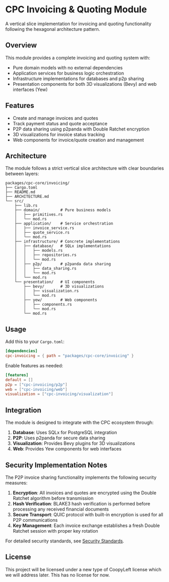 # CPC Invoicing & Quoting Module

A vertical slice implementation for invoicing and quoting functionality following the hexagonal architecture pattern.

## Overview

This module provides a complete invoicing and quoting system with:
- Pure domain models with no external dependencies
- Application services for business logic orchestration
- Infrastructure implementations for databases and p2p sharing
- Presentation components for both 3D visualizations (Bevy) and web interfaces (Yew)

## Features

- Create and manage invoices and quotes
- Track payment status and quote acceptance
- P2P data sharing using p2panda with Double Ratchet encryption
- 3D visualizations for invoice status tracking
- Web components for invoice/quote creation and management

## Architecture

The module follows a strict vertical slice architecture with clear boundaries between layers:

```
packages/cpc-core/invoicing/
├── Cargo.toml
├── README.md
├── ARCHITECTURE.md
└── src/
    ├── lib.rs
    ├── domain/         # Pure business models
    │   ├── primitives.rs
    │   └── mod.rs
    ├── application/    # Service orchestration
    │   ├── invoice_service.rs
    │   ├── quote_service.rs
    │   └── mod.rs
    ├── infrastructure/ # Concrete implementations
    │   ├── database/   # SQLx implementations
    │   │   ├── models.rs
    │   │   ├── repositories.rs
    │   │   └── mod.rs
    │   ├── p2p/        # p2panda data sharing
    │   │   ├── data_sharing.rs
    │   │   └── mod.rs
    │   └── mod.rs
    └── presentation/   # UI components
        ├── bevy/       # 3D visualizations
        │   ├── visualization.rs
        │   └── mod.rs
        ├── yew/        # Web components
        │   ├── components.rs
        │   └── mod.rs
        └── mod.rs
```

## Usage

Add this to your `Cargo.toml`:

```toml
[dependencies]
cpc-invoicing = { path = "packages/cpc-core/invoicing" }
```

Enable features as needed:

```toml
[features]
default = []
p2p = ["cpc-invoicing/p2p"]
web = ["cpc-invoicing/web"]
visualization = ["cpc-invoicing/visualization"]
```

## Integration

The module is designed to integrate with the CPC ecosystem through:

1. **Database**: Uses SQLx for PostgreSQL integration
2. **P2P**: Uses p2panda for secure data sharing
3. **Visualization**: Provides Bevy plugins for 3D visualizations
4. **Web**: Provides Yew components for web interfaces

## Security Implementation Notes

The P2P invoice sharing functionality implements the following security measures:

1. **Encryption**: All invoices and quotes are encrypted using the Double Ratchet algorithm before transmission
2. **Hash Verification**: BLAKE3 hash verification is performed before processing any received financial documents
3. **Secure Transport**: QUIC protocol with built-in encryption is used for all P2P communications
4. **Key Management**: Each invoice exchange establishes a fresh Double Ratchet session with proper key rotation

For detailed security standards, see [Security Standards](../../../docs/tech_standards/security_standards.md).

## License

This project will be licensed under a new type of CoopyLeft license which we will address later. This has no license for now.